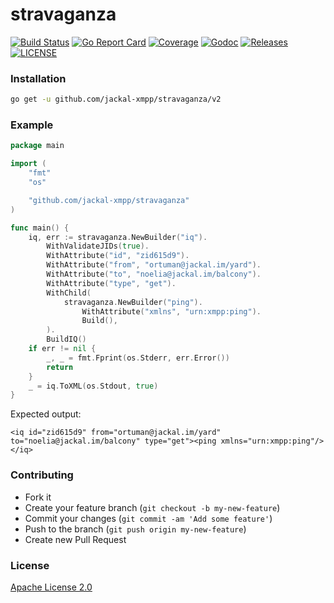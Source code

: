 # stravaganza

[![Build Status](https://img.shields.io/endpoint.svg?url=https%3A%2F%2Factions-badge.atrox.dev%2Fjackal-xmpp%2Fantenna%2Fbadge&style=flat)](https://actions-badge.atrox.dev/jackal-xmpp/stravaganza/goto)
[![Go Report Card](https://goreportcard.com/badge/github.com/jackal-xmpp/stravaganza?style=flat-square)](https://goreportcard.com/report/github.com/jackal-xmpp/stravaganza)
[![Coverage](https://codecov.io/gh/jackal-xmpp/stravaganza/branch/master/graph/badge.svg)](https://codecov.io/gh/jackal-xmpp/stravaganza)
[![Godoc](http://img.shields.io/badge/go-documentation-blue.svg?style=flat-square)](https://godoc.org/github.com/jackal-xmpp/stravaganza)
[![Releases](https://img.shields.io/github/release/jackal-xmpp/stravaganza/all.svg?style=flat-square)](https://github.com/jackal-xmpp/stravaganza/releases)
[![LICENSE](https://img.shields.io/github/license/jackal-xmpp/stravaganza.svg?style=flat-square)](https://github.com/jackal-xmpp/stravaganza/blob/master/LICENSE)

### Installation
```bash
go get -u github.com/jackal-xmpp/stravaganza/v2
```

### Example
```go
package main

import (
	"fmt"
	"os"

	"github.com/jackal-xmpp/stravaganza"
)

func main() {
	iq, err := stravaganza.NewBuilder("iq").
		WithValidateJIDs(true).		
		WithAttribute("id", "zid615d9").
		WithAttribute("from", "ortuman@jackal.im/yard").
		WithAttribute("to", "noelia@jackal.im/balcony").
		WithAttribute("type", "get").
		WithChild(
			stravaganza.NewBuilder("ping").
				WithAttribute("xmlns", "urn:xmpp:ping").
				Build(),
		).
		BuildIQ()
	if err != nil {
		_, _ = fmt.Fprint(os.Stderr, err.Error())
		return
	}
	_ = iq.ToXML(os.Stdout, true)
}
```

Expected output:
```
<iq id="zid615d9" from="ortuman@jackal.im/yard" to="noelia@jackal.im/balcony" type="get"><ping xmlns="urn:xmpp:ping"/></iq>
```

### Contributing
- Fork it
- Create your feature branch (`git checkout -b my-new-feature`)
- Commit your changes (`git commit -am 'Add some feature'`)
- Push to the branch (`git push origin my-new-feature`)
- Create new Pull Request

### License

[Apache License 2.0](https://github.com/jackal-xmpp/stravaganza/blob/master/LICENSE)
